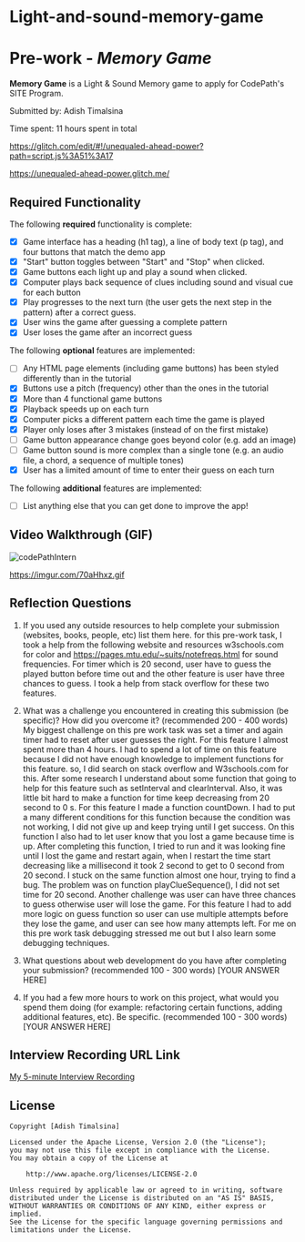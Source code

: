 # Light-and-sound-memory-game

# Pre-work - *Memory Game*

**Memory Game** is a Light & Sound Memory game to apply for CodePath's SITE Program. 

Submitted by: Adish Timalsina

Time spent: 11 hours spent in total

https://glitch.com/edit/#!/unequaled-ahead-power?path=script.js%3A51%3A17

https://unequaled-ahead-power.glitch.me/

## Required Functionality

The following **required** functionality is complete:

* [x] Game interface has a heading (h1 tag), a line of body text (p tag), and four buttons that match the demo app
* [x] "Start" button toggles between "Start" and "Stop" when clicked. 
* [x] Game buttons each light up and play a sound when clicked. 
* [x] Computer plays back sequence of clues including sound and visual cue for each button
* [x] Play progresses to the next turn (the user gets the next step in the pattern) after a correct guess. 
* [x] User wins the game after guessing a complete pattern
* [x] User loses the game after an incorrect guess

The following **optional** features are implemented:

* [ ] Any HTML page elements (including game buttons) has been styled differently than in the tutorial
* [x] Buttons use a pitch (frequency) other than the ones in the tutorial
* [x] More than 4 functional game buttons
* [x] Playback speeds up on each turn
* [x] Computer picks a different pattern each time the game is played
* [x] Player only loses after 3 mistakes (instead of on the first mistake)
* [ ] Game button appearance change goes beyond color (e.g. add an image)
* [ ] Game button sound is more complex than a single tone (e.g. an audio file, a chord, a sequence of multiple tones)
* [x] User has a limited amount of time to enter their guess on each turn

The following **additional** features are implemented:

- [ ] List anything else that you can get done to improve the app!

## Video Walkthrough (GIF)

![codePathIntern](https://user-images.githubusercontent.com/97929111/160266700-46ae34dd-b534-47fd-b981-0a158ecafb3f.gif)

https://imgur.com/70aHhxz.gif

## Reflection Questions
1. If you used any outside resources to help complete your submission (websites, books, people, etc) list them here. 
for this pre-work task, I took a help from the following website and resources 
w3schools.com for color and https://pages.mtu.edu/~suits/notefreqs.html for sound frequencies. For timer which is 20 second, user have to guess the played button before time out and the other feature is user have three chances to guess. I took a help from stack overflow for these two features. 

2. What was a challenge you encountered in creating this submission (be specific)? How did you overcome it? (recommended 200 - 400 words)
My biggest challenge on this pre work task was set a timer and again timer had to reset after user guesses the right. For this feature I almost spent more than 4 hours. I had to spend a lot of time on this feature because I did not have enough knowledge to implement functions for this feature. so, I did search on stack overflow and W3schools.com for this. After some research I understand about some function that going to help for this feature such as setInterval and clearInterval. Also, it was little bit hard to make a function for time keep decreasing from 20 second to 0 s. For this feature I made a  function  countDown. I had to put a many different conditions for this function because the condition was not working, I did not give up and keep trying until I get success. On this function I also had to let user know that you lost a game because time is up. After completing this function, I tried to run and it was looking fine until I lost the game and restart again, when I restart the time start decreasing like a millisecond it took 2 second to get to 0 second from 20 second. I stuck on the same function almost one hour, trying to find a bug. The problem was on function playClueSequence(), I did not set time for 20 second. Another challenge was user can have three chances to guess otherwise user will lose the game. For this feature I had to add more logic on guess function so user can use multiple attempts before they lose the game, and user can see how many attempts left. For me on this pre work task debugging stressed me out but I also learn some debugging techniques.


3. What questions about web development do you have after completing your submission? (recommended 100 - 300 words) 
[YOUR ANSWER HERE]

4. If you had a few more hours to work on this project, what would you spend them doing (for example: refactoring certain functions, adding additional features, etc). Be specific. (recommended 100 - 300 words) 
[YOUR ANSWER HERE]



## Interview Recording URL Link

[My 5-minute Interview Recording](your-link-here)


## License

    Copyright [Adish Timalsina]

    Licensed under the Apache License, Version 2.0 (the "License");
    you may not use this file except in compliance with the License.
    You may obtain a copy of the License at

        http://www.apache.org/licenses/LICENSE-2.0

    Unless required by applicable law or agreed to in writing, software
    distributed under the License is distributed on an "AS IS" BASIS,
    WITHOUT WARRANTIES OR CONDITIONS OF ANY KIND, either express or implied.
    See the License for the specific language governing permissions and
    limitations under the License.
